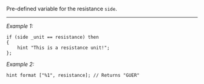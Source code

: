 Pre-defined variable for the resistance `side`.


---
*Example 1:*
```sqf
if (side _unit == resistance) then
{
	hint "This is a resistance unit!";
};
```

*Example 2:*
```sqf
hint format ["%1", resistance]; // Returns "GUER"
```